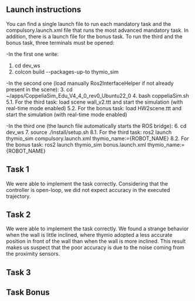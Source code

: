 ## Launch instructions
You can find a single launch file to run each mandatory task and the compulsory.launch.xml file that runs the most advanced mandatory task. In addition, there is a launch file for the bonus task. To run the third and the bonus task, three terminals must be opened:

-In the first one write:
  1. cd dev_ws
  2. colcon build --packages-up-to thymio_sim
	
-In the second one (load manually Ros2InterfaceHelper if not already present in the scene):
  3. cd ~/apps/CoppeliaSim_Edu_V4_4_0_rev0_Ubuntu22_0
  4. bash coppeliaSim.sh
  5.1. For the third task: load scene wall_v2.ttt and start the simulation (with real-time mode enabled)
  5.2. For the bonus task: load HW2scene.ttt and start the simulation (with real-time mode enabled)

-In the third one (the launch file automatically starts the ROS bridge):
  6. cd dev_ws
  7. source ./install/setup.sh
  8.1. For the third task: ros2 launch thymio_sim compulsory.launch.xml thymio_name:={ROBOT_NAME}
  8.2. For the bonus task: ros2 launch thymio_sim bonus.launch.xml thymio_name:={ROBOT_NAME}

## Task 1
We were able to implement the task correctly. Considering that the controller is open-loop, we did not expect
accuracy in the executed trajectory.

## Task 2
We were able to implement the task correctly. We found a strange behavior when the wall is little inclined, where thymio adopted a less accurate position in front of the wall than when the wall is more inclined. This result makes us suspect that the poor accuracy is due to the noise coming from the proximity sensors.

## Task 3

## Task Bonus
